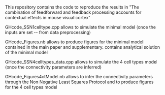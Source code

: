 This repository contains the code to reproduce the results in 
"The combination of feedforward and feedback processing accounts for contextual effects in mouse visual cortex"

GHcode_SSN1celltype.cpp allows to simulate the minimal model (once the inputs are set -- from data preprocessing) 

GHcode_Figures.nb allows to produce figures for the minimal model contained in the main paper and supplementary. contains analytical solution of the minimal model

GHcode_SSN4celltypes_data.cpp allows to simulate the 4 cell types model (once the connectivity parameters are inferred)

GHcode_Figures4ctModel.nb allows to infer the connectivity parameters through the Non Negative Least Squares Protocol and to produce figures for the 4 cell types model
